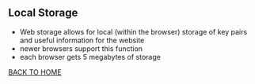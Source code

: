 ## Local Storage

* Web storage allows for local (within the browser) storage of key pairs and useful information for the website
* newer browsers support this function
* each browser gets 5 megabytes of storage




[BACK TO HOME](https://folksmash.github.io/reading-notes/)